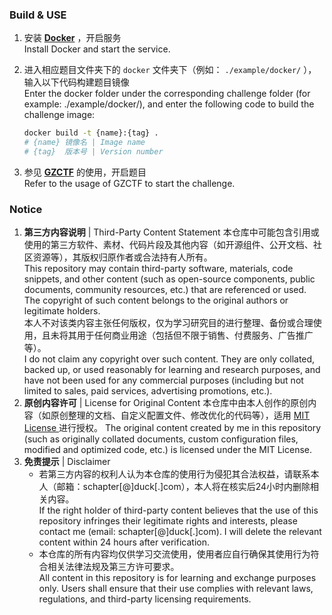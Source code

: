 ### Build & USE

1. 安装 **[Docker](https://www.docker.com/)** ，开启服务  
	Install Docker and start the service.

2. 进入相应题目文件夹下的 `docker` 文件夹下（例如： `./example/docker/` ），输入以下代码构建题目镜像  
	Enter the docker folder under the corresponding challenge folder (for example: ./example/docker/), and enter the following code to build the challenge image:

   ```bash
   docker build -t {name}:{tag} .
   # {name} 镜像名 | Image name
   # {tag}	版本号 | Version number
   ```

3. 参见 **[GZCTF](https://github.com/GZTimeWalker/GZCTF)** 的使用，开启题目  
	Refer to the usage of GZCTF to start the challenge.

### Notice


1. **第三方内容说明** | Third-Party Content Statement
   本仓库中可能包含引用或使用的第三方软件、素材、代码片段及其他内容（如开源组件、公开文档、社区资源等），其版权归原作者或合法持有人所有。  
   	This repository may contain third-party software, materials, code snippets, and other content (such as open-source components, public documents, community resources, etc.) that are referenced or used. The copyright of such content belongs to the original authors or legitimate holders.   
   本人不对该类内容主张任何版权，仅为学习研究目的进行整理、备份或合理使用，且未将其用于任何商业用途（包括但不限于销售、付费服务、广告推广等）。  
   	I do not claim any copyright over such content. They are only collated, backed up, or used reasonably for learning and research purposes, and have not been used for any commercial purposes (including but not limited to sales, paid services, advertising promotions, etc.). 
2. **原创内容许可** | License for Original Content
   本仓库中由本人创作的原创内容（如原创整理的文档、自定义配置文件、修改优化的代码等），适用 [ MIT License ](./LICENSE) 进行授权。
   	The original content created by me in this repository (such as originally collated documents, custom configuration files, modified and optimized code, etc.) is licensed under the MIT License.
3. **免责提示** | Disclaimer
   - 若第三方内容的权利人认为本仓库的使用行为侵犯其合法权益，请联系本人（邮箱：schapter[@]duck[.]com），本人将在核实后24小时内删除相关内容。  
	If the right holder of third-party content believes that the use of this repository infringes their legitimate rights and interests, please contact me (email: schapter[@]duck[.]com). I will delete the relevant content within 24 hours after verification.
   - 本仓库的所有内容均仅供学习交流使用，使用者应自行确保其使用行为符合相关法律法规及第三方许可要求。  
	All content in this repository is for learning and exchange purposes only. Users shall ensure that their use complies with relevant laws, regulations, and third-party licensing requirements.
